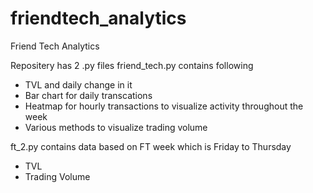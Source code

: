 # friendtech_analytics
 Friend Tech Analytics 

Repositery has 2 .py files 
friend_tech.py contains following
* TVL and daily change in it
* Bar chart for daily transcations
* Heatmap for hourly transactions to visualize activity throughout the week
* Various methods to visualize trading volume

ft_2.py contains data based on FT week which is Friday to Thursday
* TVL 
* Trading Volume 
